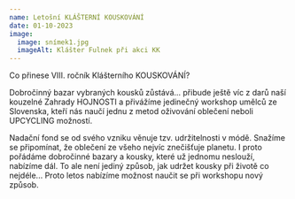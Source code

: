 ```yaml
---
name: Letošní KLÁŠTERNÍ KOUSKOVÁNÍ
date: 01-10-2023
image:
  image: snímek1.jpg
  imageAlt: Klášter Fulnek při akci KK
---
```

C﻿o přinese VIII. ročník Klášterního KOUSKOVÁNÍ?

Dobročinný bazar vybraných kousků zůstává... přibude ještě víc z  darů naší kouzelné Zahrady HOJNOSTI a přivážíme jedinečný workshop umělců ze Slovenska, kteří nás naučí jednu z metod oživování oblečení neboli UPCYCLING možností.

Nadační fond se od svého vzniku věnuje tzv. udržitelnosti v módě. Snažíme se připomínat, že oblečení ze všeho nejvíc znečišťuje planetu. I proto pořádáme dobročinné bazary a kousky, které už jednomu neslouží, nabízíme dál. To ale není jediný způsob, jak udržet kousky při životě co nejdéle... Proto letos nabízíme možnost naučit se při workshopu nový způsob.